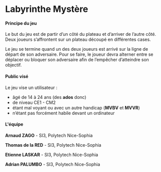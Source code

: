 # Labyrinthe Mystère
#### Principe du jeu
Le but du jeu est de partir d’un côté du plateau et d’arriver de l’autre côté. Deux joueurs s’affrontent sur un plateau découpé en différentes cases.

Le jeu se termine quand un des deux joueurs est arrivé sur la ligne de départ de son adversaire. Pour se faire, le joueur devra alterner entre se déplacer ou bloquer son adversaire afin de l’empêcher d’atteindre son objectif.

#### Public visé
  Le jeu vise un utilisateur :
  * âgé de 14 à 24 ans (des **ados** donc)
  * de niveau CE1 - CM2
  * étant mal voyant ou avec un autre handicap (**MVBV** et **MVVR**)
  * n’étant pas forcément habile devant un ordinateur


#### L'équipe
**Arnaud ZAGO** - SI3, Polytech Nice-Sophia

**Thomas de la RED** - SI3, Polytech Nice-Sophia

**Etienne LASKAR** - SI3, Polytech Nice-Sophia

**Adrian PALUMBO** - SI3, Polytech Nice-Sophia


